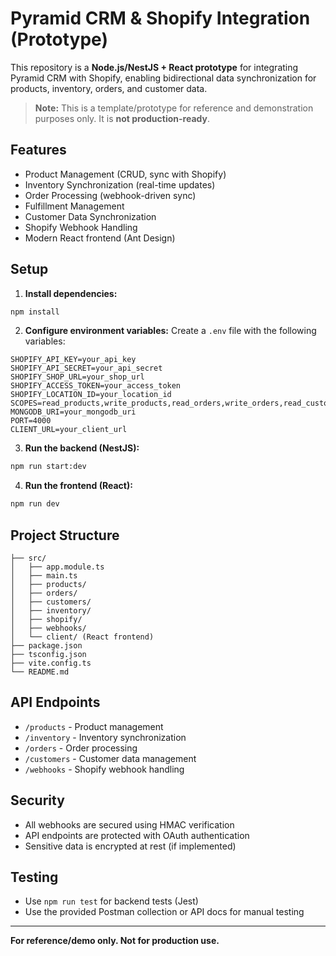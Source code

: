 # Pyramid CRM & Shopify Integration (Prototype)

This repository is a **Node.js/NestJS + React prototype** for integrating Pyramid CRM with Shopify, enabling bidirectional data synchronization for products, inventory, orders, and customer data.

> **Note:** This is a template/prototype for reference and demonstration purposes only. It is **not production-ready**.

## Features

- Product Management (CRUD, sync with Shopify)
- Inventory Synchronization (real-time updates)
- Order Processing (webhook-driven sync)
- Fulfillment Management
- Customer Data Synchronization
- Shopify Webhook Handling
- Modern React frontend (Ant Design)

## Setup

1. **Install dependencies:**

```bash
npm install
```

2. **Configure environment variables:**
   Create a `.env` file with the following variables:

```
SHOPIFY_API_KEY=your_api_key
SHOPIFY_API_SECRET=your_api_secret
SHOPIFY_SHOP_URL=your_shop_url
SHOPIFY_ACCESS_TOKEN=your_access_token
SHOPIFY_LOCATION_ID=your_location_id
SCOPES=read_products,write_products,read_orders,write_orders,read_customers,write_customers
MONGODB_URI=your_mongodb_uri
PORT=4000
CLIENT_URL=your_client_url
```

3. **Run the backend (NestJS):**

```bash
npm run start:dev
```

4. **Run the frontend (React):**

```bash
npm run dev
```

## Project Structure

```
├── src/
│   ├── app.module.ts
│   ├── main.ts
│   ├── products/
│   ├── orders/
│   ├── customers/
│   ├── inventory/
│   ├── shopify/
│   ├── webhooks/
│   └── client/ (React frontend)
├── package.json
├── tsconfig.json
├── vite.config.ts
└── README.md
```

## API Endpoints

- `/products` - Product management
- `/inventory` - Inventory synchronization
- `/orders` - Order processing
- `/customers` - Customer data management
- `/webhooks` - Shopify webhook handling

## Security

- All webhooks are secured using HMAC verification
- API endpoints are protected with OAuth authentication
- Sensitive data is encrypted at rest (if implemented)

## Testing

- Use `npm run test` for backend tests (Jest)
- Use the provided Postman collection or API docs for manual testing

---

**For reference/demo only. Not for production use.**
